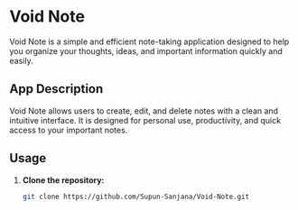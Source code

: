 # Void Note

Void Note is a simple and efficient note-taking application designed to help you organize your thoughts, ideas, and important information quickly and easily.

## App Description
Void Note allows users to create, edit, and delete notes with a clean and intuitive interface. It is designed for personal use, productivity, and quick access to your important notes.

## Usage
1. **Clone the repository:**
   ```bash
   git clone https://github.com/Supun-Sanjana/Void-Note.git
